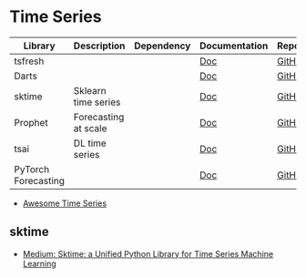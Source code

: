 Time Series
===

| Library             | Description          | Dependency | Documentation                                                | Repository                                             | PyPI                                                  |
| ------------------- | -------------------- | ---------- | ------------------------------------------------------------ | ------------------------------------------------------ | ----------------------------------------------------- |
| tsfresh             |                      |            | [Doc](https://tsfresh.readthedocs.io/en/latest/index.html)   | [GitHub](https://github.com/blue-yonder/tsfresh)       | [PyPI](https://pypi.org/project/tsfresh/)             |
| Darts               |                      |            | [Doc](https://unit8co.github.io/darts/index.html)            | [GitHub](https://github.com/unit8co/darts)             | [PyPI](https://pypi.org/project/darts/)               |
| sktime              | Sklearn time series  |            | [Doc](https://www.sktime.org/en/stable/users.html)           | [GitHub](https://github.com/sktime/sktime)             | [PyPI](https://pypi.org/project/sktime/)              |
| Prophet             | Forecasting at scale |            | [Doc](https://facebook.github.io/prophet/docs/quick_start.html) | [GitHub](https://github.com/facebook/prophet)          | [PyPI](https://pypi.org/project/prophet/)             |
| tsai                | DL time series       |            | [Doc](https://timeseriesai.github.io/tsai/)                  | [GitHub](https://github.com/timeseriesAI/tsai)         | [PyPI](https://pypi.org/project/tsai/)                |
| PyTorch Forecasting |                      |            | [Doc](https://pytorch-forecasting.readthedocs.io/en/stable/) | [GitHub](https://github.com/jdb78/pytorch-forecasting) | [PyPI](https://pypi.org/project/pytorch-forecasting/) |

- [Awesome Time Series](https://github.com/cuge1995/awesome-time-series)

sktime
---

- [Medium: Sktime: a Unified Python Library for Time Series Machine Learning](https://towardsdatascience.com/sktime-a-unified-python-library-for-time-series-machine-learning-3c103c139a55)
